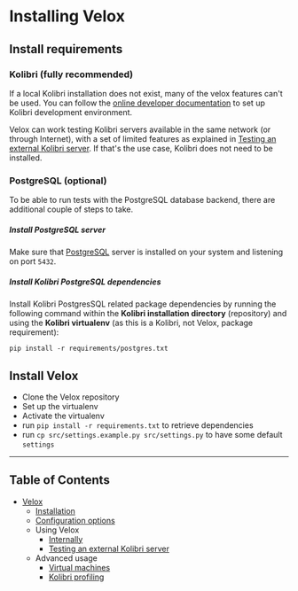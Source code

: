 # Installing Velox
## Install requirements
### Kolibri (fully recommended)
If a local Kolibri installation does not exist, many of the velox features can't be used. You can follow the [online developer documentation](http://kolibri-dev.readthedocs.io/en/develop/) to set up Kolibri development environment.

Velox can work testing Kolibri servers available in the same network (or through Internet), with a set of limited features as explained in [Testing an external Kolibri server](docs/using-velox-externally.md). If that's the use case, Kolibri does not need to be installed.

### PostgreSQL (optional)
To be able to run tests with the PostgreSQL database backend, there are additional couple of steps to take.
##### Install PostgreSQL server
Make sure that [PostgreSQL](https://www.postgresql.org/) server is installed on your system and listening on port `5432`.
##### Install Kolibri PostgreSQL dependencies
Install Kolibri PostgresSQL related package dependencies by running the following command within the **Kolibri installation directory** (repository) and using the **Kolibri virtualenv** (as this is a Kolibri, not Velox, package requirement):

```pip install -r requirements/postgres.txt```

## Install Velox
- Clone the Velox repository
- Set up the virtualenv
- Activate the virtualenv
- run `pip install -r requirements.txt` to retrieve dependencies
- run `cp src/settings.example.py src/settings.py` to have some default `settings`



------

## Table of Contents

- [Velox](../README.md)
  - [Installation](./installation.md)
  - [Configuration options](./configuration-options.md)
  - Using Velox
    - [Internally](./using-velox-internally.md)
    - [Testing an external Kolibri server](./using-velox-externally.md)
  - Advanced usage
    - [Virtual machines](./advanced-usage-vms.md)
    - [Kolibri profiling](./advanced-usage-profiling.md)
